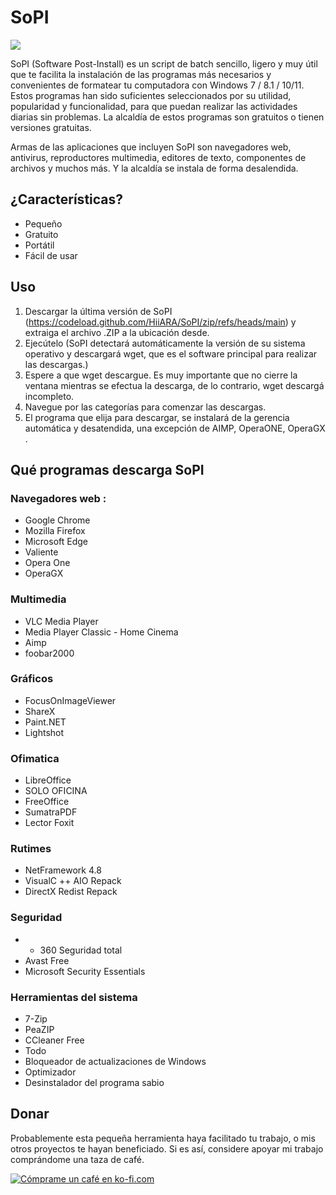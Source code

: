 # SoPI 

<img src="https://hiberhernandez.com/sopi/wp-content/uploads/2023/12/SoPI.png">

SoPI (Software Post-Install) es un script de batch sencillo, ligero y muy útil que te facilita la instalación de las programas más necesarios y convenientes de formatear tu computadora con Windows 7 / 8.1 / 10/11. Estos programas han sido suficientes seleccionados por su utilidad, popularidad y funcionalidad, para que puedan realizar las actividades diarias sin problemas. La alcaldía de estos programas son gratuitos o tienen versiones gratuitas.

Armas de las aplicaciones que incluyen SoPI son navegadores web, antivirus, reproductores multimedia, editores de texto, componentes de archivos y muchos más. Y la alcaldía se instala de forma desalendida.

## ¿Características?

- Pequeño
- Gratuito
- Portátil
- Fácil de usar

## Uso
1. Descargar la última versión de SoPI (https://codeload.github.com/HiiARA/SoPI/zip/refs/heads/main) y extraiga el archivo .ZIP a la ubicación desde.
2. Ejecútelo (SoPI detectará automáticamente la versión de su sistema operativo y descargará wget, que es el software principal para realizar las descargas.)
3. Espere a que wget descargue. Es muy importante que no cierre la ventana mientras se efectua la descarga, de lo contrario, wget descargá incompleto.
4. Navegue por las categorías para comenzar las descargas.
5. El programa que elija para descargar, se instalará de la gerencia automática y desatendida, una excepción de AIMP, OperaONE, OperaGX .

## Qué programas descarga SoPI

### Navegadores web :

- Google Chrome
- Mozilla Firefox
- Microsoft Edge
- Valiente
- Opera One
- OperaGX

### Multimedia
- VLC Media Player
- Media Player Classic - Home Cinema
- Aimp
- foobar2000

### Gráficos
- FocusOnImageViewer
- ShareX
- Paint.NET
- Lightshot

### Ofimatica
- LibreOffice
- SOLO OFICINA
- FreeOffice
- SumatraPDF
- Lector Foxit

### Rutimes
- NetFramework 4.8
- VisualC ++ AIO Repack
- DirectX Redist Repack

### Seguridad
- - 360 Seguridad total
- Avast Free
- Microsoft Security Essentials

### Herramientas del sistema
- 7-Zip
- PeaZIP
- CCleaner Free
- Todo
- Bloqueador de actualizaciones de Windows
- Optimizador
- Desinstalador del programa sabio

## Donar
Probablemente esta pequeña herramienta haya facilitado tu trabajo, o mis otros proyectos te hayan beneficiado. Si es así, considere apoyar mi trabajo comprándome una taza de café.

<a href='https://ko-fi.com/F1F2H2KW' objetivo='_en blanco'><img altura='36' estilo='frontera: 0px; altura: 36)) px; ' src='https://storage.ko-fi.com/cdn/kofi2.png?v = 3 ' frontera='0' alt='Cómprame un café en ko-fi.com' /></a>
